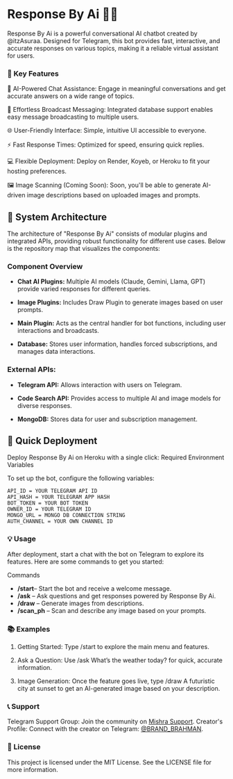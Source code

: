 # Response By Ai 🤖✨

Response By Ai is a powerful conversational AI chatbot created by @itzAsuraa. Designed for Telegram, this bot provides fast, interactive, and accurate responses on various topics, making it a reliable virtual assistant for users.


### 🌟 Key Features

🚀 AI-Powered Chat Assistance: Engage in meaningful conversations and get accurate answers on a wide range of topics.

📡 Effortless Broadcast Messaging: Integrated database support enables easy message broadcasting to multiple users.

🌐 User-Friendly Interface: Simple, intuitive UI accessible to everyone.

⚡ Fast Response Times: Optimized for speed, ensuring quick replies.

💻 Flexible Deployment: Deploy on Render, Koyeb, or Heroku to fit your hosting preferences.

🖼️ Image Scanning (Coming Soon): Soon, you'll be able to generate AI-driven image descriptions based on uploaded images and prompts.




## 📂 System Architecture

The architecture of "Response By Ai" consists of modular plugins and integrated APIs, providing robust functionality for different use cases. Below is the repository map that visualizes the components:

### Component Overview

- **Chat AI Plugins:** Multiple AI models (Claude, Gemini, Llama, GPT) provide varied responses for different queries.

- **Image Plugins:** Includes Draw Plugin to generate images based on user prompts.

- **Main Plugin:** Acts as the central handler for bot functions, including user interactions and broadcasts.

- **Database:** Stores user information, handles forced subscriptions, and manages data interactions.

### External APIs:

- **Telegram API:** Allows interaction with users on Telegram.

- **Code Search API:** Provides access to multiple AI and image models for diverse responses.

- **MongoDB:** Stores data for user and subscription management.

## 🚀 Quick Deployment

Deploy Response By Ai on Heroku with a single click:
Required Environment Variables

To set up the bot, configure the following variables:
```
API_ID = YOUR TELEGRAM API ID
API_HASH = YOUR TELEGRAM APP HASH
BOT_TOKEN = YOUR BOT TOKEN
OWNER_ID = YOUR TELEGRAM ID
MONGO_URL = MONGO DB CONNECTION STRING
AUTH_CHANNEL = YOUR OWN CHANNEL ID
```
### 💡 Usage

After deployment, start a chat with the bot on Telegram to explore its features. Here are some commands to get you started:

Commands

- **/start**– Start the bot and receive a welcome message.
- **/ask** – Ask questions and get responses powered by Response By Ai.
- **/draw** – Generate images from descriptions.
- **/scan_ph** – Scan and describe any image based on your prompts.


### 📚 Examples

1. Getting Started: Type /start to explore the main menu and features.


2. Ask a Question: Use /ask What’s the weather today? for quick, accurate information.


3. Image Generation: Once the feature goes live, type /draw A futuristic city at sunset to get an AI-generated image based on your description.

### 📞 Support

Telegram Support Group: Join the community on [Mishra Support](https://t.me/mishraXhub).
Creator's Profile: Connect with the creator on Telegram: [@BRAND_BRAHMAN](https://t.me/BRAND_BRAHMAN).

### 📜 License

This project is licensed under the MIT License. See the LICENSE file for more information.

